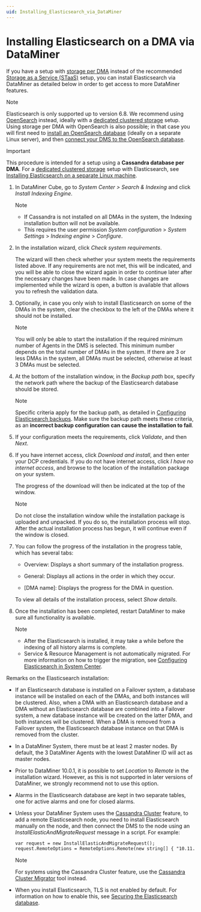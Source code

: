 ```yaml
---
uid: Installing_Elasticsearch_via_DataMiner
---
```


# Installing Elasticsearch on a DMA via DataMiner

If you have a setup with [storage per DMA](xref:Configuring_storage_per_DMA) instead of the recommended [Storage as a Service (STaaS)](xref:STaaS) setup, you can install Elasticsearch via DataMiner as detailed below in order to get access to more DataMiner features.

> [!NOTE]
> Elasticsearch is only supported up to version 6.8. We recommend using [OpenSearch](xref:OpenSearch_database) instead, ideally with a [dedicated clustered storage](xref:Dedicated_clustered_storage) setup. Using storage per DMA with OpenSearch is also possible; in that case you will first need to [install an OpenSearch database](xref:Installing_OpenSearch_database) (ideally on a separate Linux server), and then [connect your DMS to the OpenSearch database](xref:Manually_Connecting_DMA_to_Elasticsearch_Cluster).

> [!IMPORTANT]
> This procedure is intended for a setup using a **Cassandra database per DMA**. For a [dedicated clustered storage](xref:Dedicated_clustered_storage) setup with Elasticsearch, see [Installing Elasticsearch on a separate Linux machine](xref:Installing_Elasticsearch_on_separate_Linux_machine).

1. In DataMiner Cube, go to *System Center \> Search & Indexing* and click *Install Indexing Engine*.

   > [!NOTE]
   >
   > - If Cassandra is not installed on all DMAs in the system, the Indexing installation button will not be available.
   > - This requires the user permission *System configuration* > *System Settings* > *Indexing engine* > *Configure*.

1. In the installation wizard, click *Check system requirements*.

   The wizard will then check whether your system meets the requirements listed above. If any requirements are not met, this will be indicated, and you will be able to close the wizard again in order to continue later after the necessary changes have been made. In case changes are implemented while the wizard is open, a button is available that allows you to refresh the validation data.

1. Optionally, in case you only wish to install Elasticsearch on some of the DMAs in the system, clear the checkbox to the left of the DMAs where it should not be installed.

   > [!NOTE]
   > You will only be able to start the installation if the required minimum number of Agents in the DMS is selected. This minimum number depends on the total number of DMAs in the system. If there are 3 or less DMAs in the system, all DMAs must be selected, otherwise at least 3 DMAs must be selected.

1. At the bottom of the installation window, in the *Backup path* box, specify the network path where the backup of the Elasticsearch database should be stored.

   > [!NOTE]
   > Specific criteria apply for the backup path, as detailed in [Configuring Elasticsearch backups](xref:Configuring_Elasticsearch_backups). Make sure the backup path meets these criteria, as an **incorrect backup configuration can cause the installation to fail**.

1. If your configuration meets the requirements, click *Validate*, and then *Next*.

1. If you have internet access, click *Download and install*, and then enter your DCP credentials. If you do not have internet access, click *I have no internet access*, and browse to the location of the installation package on your system.

   The progress of the download will then be indicated at the top of the window.

   > [!NOTE]
   > Do not close the installation window while the installation package is uploaded and unpacked. If you do so, the installation process will stop. After the actual installation process has begun, it will continue even if the window is closed.

1. You can follow the progress of the installation in the progress table, which has several tabs:

   - Overview: Displays a short summary of the installation progress.

   - General: Displays all actions in the order in which they occur.

   - \[DMA name\]: Displays the progress for the DMA in question.

   To view all details of the installation process, select *Show details*.

1. Once the installation has been completed, restart DataMiner to make sure all functionality is available.

   > [!NOTE]
   >
   > - After the Elasticsearch is installed, it may take a while before the indexing of all history alarms is complete.
   > - Service & Resource Management is not automatically migrated. For more information on how to trigger the migration, see [Configuring Elasticsearch in System Center](xref:Configuring_DataMiner_Indexing).

Remarks on the Elasticsearch installation:

- If an Elasticsearch database is installed on a Failover system, a database instance will be installed on each of the DMAs, and both instances will be clustered. Also, when a DMA with an Elasticsearch database and a DMA without an Elasticsearch database are combined into a Failover system, a new database instance will be created on the latter DMA, and both instances will be clustered. When a DMA is removed from a Failover system, the Elasticsearch database instance on that DMA is removed from the cluster.

- In a DataMiner System, there must be at least 2 master nodes. By default, the 3 DataMiner Agents with the lowest DataMiner ID will act as master nodes.

- Prior to DataMiner 10.0.1, it is possible to set *Location* to *Remote* in the installation wizard. However, as this is not supported in later versions of DataMiner, we strongly recommend not to use this option.

- Alarms in the Elasticsearch database are kept in two separate tables, one for active alarms and one for closed alarms.

- Unless your DataMiner System uses the [Cassandra Cluster](xref:Migrating_the_general_database_to_a_DMS_Cassandra_cluster) feature, to add a remote Elasticsearch node, you need to install Elasticsearch manually on the node, and then connect the DMS to the node using an *InstallElasticAndMigrateRequest* message in a script. For example:

    ```txt
    var request = new InstallElasticAndMigrateRequest();
    request.RemoteOptions = RemoteOptions.Remote(new string[] { "10.11.51.58" , "10.11.52.58" , "10.11.53.58" });
    ```

  > [!NOTE]
  > For systems using the Cassandra Cluster feature, use the [Cassandra Cluster Migrator](xref:Migrating_the_general_database_to_a_DMS_Cassandra_cluster) tool instead.

- When you install Elasticsearch, TLS is not enabled by default. For information on how to enable this, see [Securing the Elasticsearch database](xref:Security_Elasticsearch).
